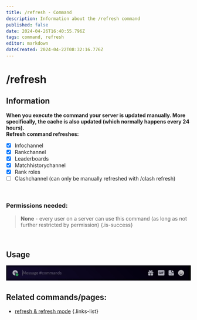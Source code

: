 ```yaml
---
title: /refresh - Command
description: Information about the /refresh command
published: false
date: 2024-04-26T16:40:55.796Z
tags: command, refresh
editor: markdown
dateCreated: 2024-04-22T08:32:16.776Z
---
```


# /refresh
## Information
**When you execute the command your server is updated manually. More specifically, the cache is also updated (which normally happens every 24 hours).**  <br>
**Refresh command refreshes:**
- [x] Infochannel
- [x] Rankchannel
- [x] Leaderboards
- [x] Matchhistorychannel
- [x] Rank roles
- [ ] Clashchannel (can only be manually refreshed with /clash refresh)

<br>

### Permissions needed:
>**None** - every user on a server can use this command (as long as not further restricted by permission) {.is-success}

<br>

## Usage
![](/en_/en_refresh_command.gif)
<br>
 
## Related commands/pages:
- [refresh & refresh mode](/en/terms/refresh-mode/) 
{.links-list}
